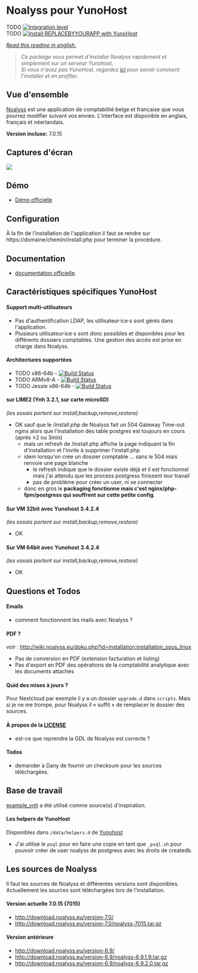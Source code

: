 # Noalyss pour YunoHost

TODO [![Integration level](https://dash.yunohost.org/integration/REPLACEBYYOURAPP.svg)](https://dash.yunohost.org/appci/app/REPLACEBYYOURAPP)  
TODO [![Install REPLACEBYYOURAPP with YunoHost](https://install-app.yunohost.org/install-with-yunohost.png)](https://install-app.yunohost.org/?app=REPLACEBYYOURAPP)

*[Read this readme in english.](./README.md)*

> *Ce package vous permet d'installer Noalyss rapidement et simplement sur un serveur Yunohost.  
Si vous n'avez pas YunoHost, regardez [ici](https://yunohost.org/#/install) pour savoir comment l'installer et en profiter.*

## Vue d'ensemble

[Noalyss](http://noalyss.eu) est une application de comptabilité belge et française que vous pourrez modifier suivant vos envies.  L'interface est disponible en anglais, français et néerlandais.

**Version incluse:** 7.0.15

## Captures d'écran

![](https://framalibre.org/sites/default/files/S%C3%A9lection_099_0.png)

## Démo

* [Démo officielle](http://demo.noalyss.eu/index.php)

## Configuration

À la fin de l'installation de l'application il faut se rendre sur https://domaine/chemin/install.php pour terminer la procédure.

## Documentation

* [documentation officielle](http://www.noalyss.eu/?page_id=1031).

## Caractéristiques spécifiques YunoHost

#### Support multi-utilisateurs

* Pas d'authentification LDAP, les utilisateur·ice·s sont gérés dans l'application.
* Plusieurs utilisateur·ice·s sont donc possibles et disponibles pour les différents dossiers comptables.  Une gestion des accès est prise en charge dans Noalyss.

#### Architectures supportées

* TODO x86-64b - [![Build Status](https://ci-apps.yunohost.org/ci/logs/REPLACEBYYOURAPP%20%28Community%29.svg)](https://ci-apps.yunohost.org/ci/apps/REPLACEBYYOURAPP/)
* TODO ARMv8-A - [![Build Status](https://ci-apps-arm.yunohost.org/ci/logs/REPLACEBYYOURAPP%20%28Community%29.svg)](https://ci-apps-arm.yunohost.org/ci/apps/REPLACEBYYOURAPP/)
* TODO Jessie x86-64b - [![Build Status](https://ci-stretch.nohost.me/ci/logs/REPLACEBYYOURAPP%20%28Community%29.svg)](https://ci-stretch.nohost.me/ci/apps/REPLACEBYYOURAPP/)

#### sur LIME2 (Ynh 3.2.1, sur carte microSD)
_(les essais portent sur install,backup,remove,restore)_

- OK sauf que le /install.php de Noalyss fait un 504 Gateway Time-out nginx alors que l'installation des table postgres est toujours en cours (après ±2 ou 3min)
  - mais un refresh de /install.php affiche la page indiquant la fin d'installation et l'invite à supprimer l'install.php
  - idem lorsqu'on crée un dossier comptable … sans le 504 mais renvoie une page blanche
    - le refresh indique que le dossier existe déjà et il est fonctionnel mais j'ai attendu que les process postgress finissent leur travail
    - pas de problème pour créer un user, ni se connecter
  - donc en gros le **packaging fonctionne mais c'est nginx/php-fpm/postgress qui souffrent sur cette petite config**.

#### Sur VM 32bit  avec Yunohost 3.4.2.4
_(les essais portent sur install,backup,remove,restore)_

- OK

#### Sur VM 64bit  avec Yunohost 3.4.2.4
_(les essais portent sur install,backup,remove,restore)_

- OK

## Questions et Todos

#### Emails

- comment fonctionnent les mails avec Noalyss ?

#### PDF ?
voir : http://wiki.noalyss.eu/doku.php?id=installation:installation_sous_linux
- Pas de conversion en PDF (extension facturation et listing)
- Pas d'export en PDF des opérations de la comptabilité analytique avec les documents attachés

#### Quid des mises à jours ?

Pour Nextcloud par exemple il y a un dossier `upgrade.d` dans `scripts`.  Mais si je ne me trompe, pour Noalyss il « suffit » de remplacer le dossier des sources.

#### À propos de la [LICENSE](./LICENSE)

- est-ce que reprendre la GDL de Noalyss est correcte ?

#### Todos

- demander à Dany de fournir un checksum pour les sources téléchargées.

## Base de travail

[example_ynh](https://github.com/YunoHost/example_ynh) a été utilisé comme source(s) d'inspiration.

#### Les helpers de YunoHost

Disponibles dans `/data/helpers.d` de [Yunohost](https://github.com/YunoHost/yunohost/)

- J'ai utilisé le `psql` pour en faire une copie en tant que `_psql.sh` pour pouvoir créer de user noalyss de postgress avec les droits de createdb.

## Les sources de Noalyss

Il faut les sources de Noalyss et différentes versions sont disponibles. Actuellement les sources sont téléchargées lors de l'installation.

#### Version actuelle 7.0.15 (7015)
- http://download.noalyss.eu/version-7.0/
- http://download.noalyss.eu/version-7.0/noalyss-7015.tar.gz

#### Version antérieure
- http://download.noalyss.eu/version-6.9/
- http://download.noalyss.eu/version-6.9/noalyss-6.9.1.9.tar.gz
- http://download.noalyss.eu/version-6.9/noalyss-6.9.2.0.tar.gz


